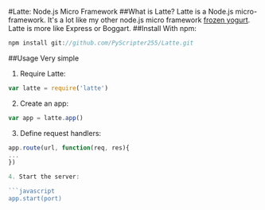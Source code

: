 #Latte: Node.js Micro Framework
##What is Latte?
Latte is a Node.js micro-framework. It's a lot like my other node.js micro framework [frozen yogurt](https://github.com/PyScripter255/frozen-yogurt). Latte 
is more like Express or Boggart.
##Install
With npm:
```javascript
npm install git://github.com/PyScripter255/Latte.git
```
##Usage
Very simple
1. Require Latte:

```javascript
var latte = require('latte')
```
2. Create an app:

```javascript
var app = latte.app()
```
3. Define request handlers:

```javascript
app.route(url, function(req, res){
...
})

4. Start the server:

```javascript
app.start(port)
```